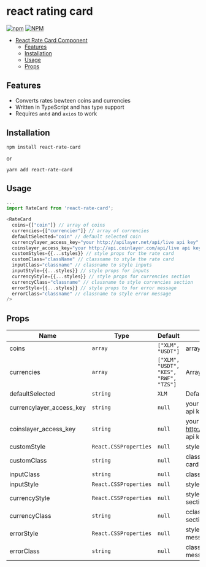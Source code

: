 # react rating card

[![npm](https://img.shields.io/npm/v/react-rate-card)](https://www.npmjs.com/package/react-rate-card) [![NPM](https://img.shields.io/npm/l/react-rate-card)](https://www.npmjs.com/package/react-rate-card)
- [React Rate Card Component](#react-rate-card)
  - [Features](#features)
  - [Installation](#Installation)
  - [Usage](#usage)
  - [Props](#props)

## Features

- Converts rates bewteen coins and currencies  
- Written in TypeScript and has type support  
- Requires `antd` and `axios` to work  

## Installation

`npm install react-rate-card`

or

`yarn add react-rate-card`

## Usage

```js
...
import RateCard from 'react-rate-card';

<RateCard
  coins={["coin"]} // array of coins
  currencies={["currencier"]} // array of currencies 
  defaultSelected="coin" // default selected coin
  currencylayer_access_key="your http://apilayer.net/api/live api key"
  coinslayer_access_key="your http://api.coinlayer.com/api/live api key"
  customStyles={{...styles}} // style props for the rate card
  customClass="className" // classname to style the rate card
  inputClass="classname" // classname to style inputs
  inputStyle={{...styles}} // style props for inputs
  currencyStyle={{...styles}} // style props for currencies section
  currencyClass="classname" // classname to style currencies section
  errorStyle={{...styles}} // style props to for error message
  errorClass="classname" // classname to style error message
/>
```

## Props                                    

| Name                                               | Type       | Default       | Description                                                |
| -------------------------------------------------- | ---------- | -------------- | ----------------------------------------------------------|
| coins                                              | `array`    | `["XLM", "USDT"]`       | array of coins                                   |
| currencies                            | `array`  | `["XLM", "USDT", "KES", "RWF", "TZS"]`| Array of currencies                               |
| defaultSelected                                    | `string`   | `XLM`    | Default selected coin                                           |
| currencylayer_access_key                                   | `string`   |    `null`       | your http://apilayer.net/api/live api key **(Required)**                          |
| coinslayer_access_key                                      | `string` | `null`               | your http://api.coinlayer.com/api/live api key **(Required)**                 |
| customStyle                                   | `React.CSSProperties`   |    `null`       | style props for the rate card                                 |
| customClass                                      | `string` | `null`               | classname to style the rate card                        |
| inputClass                            | `string`  | `null`| classname to style inputs                                                        |
| inputStyle                                    | `React.CSSProperties`   | `null`    |  style props for inputs                                          |
| currencyStyle                                   | `React.CSSProperties`   |    `null`       | style props for currencies section                                |
| currencyClass                                      | `string` | `null`               | cclassname to style currencies section                        |
| errorStyle                            | `React.CSSProperties`  | `null`| style props to for error message                               |
| errorClass                                    | `string`   | `null`    | classname to style error message                                          |
